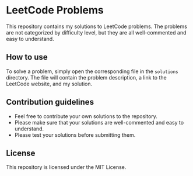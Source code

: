 # LeetCode Problems

This repository contains my solutions to LeetCode problems. The problems are not categorized by difficulty level, but they are all well-commented and easy to understand.

## How to use

To solve a problem, simply open the corresponding file in the `solutions` directory. The file will contain the problem description, a link to the LeetCode website, and my solution.

## Contribution guidelines

* Feel free to contribute your own solutions to the repository.
* Please make sure that your solutions are well-commented and easy to understand.
* Please test your solutions before submitting them.

## License

This repository is licensed under the MIT License.
